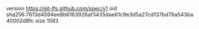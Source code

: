 version https://git-lfs.github.com/spec/v1
oid sha256:7613d4594ee8b6163926af3435dae61c9e3d5a27cd137bd76a543ba40002d8fc
size 1083
